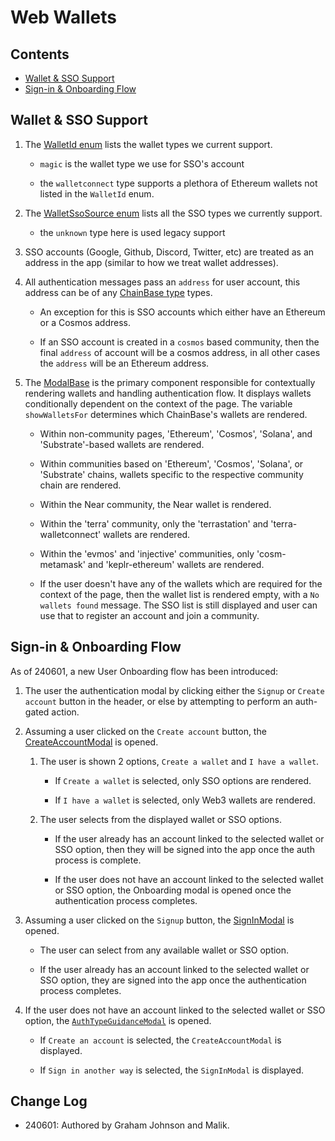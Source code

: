 # Web Wallets

## Contents

- [Wallet & SSO Support](#wallet--sso-support)
- [Sign-in & Onboarding Flow](#sign-in--onboarding-flow)

## Wallet & SSO Support

1. The [WalletId enum](../libs/shared/src/types/protocol.ts) lists the wallet types we current support.

    + `magic` is the wallet type we use for SSO's account

    + the `walletconnect` type supports a plethora of Ethereum wallets not listed in the `WalletId` enum.

2. The [WalletSsoSource enum](../libs/shared/src/types/protocol.ts) lists all the SSO types we currently support.

    + the `unknown` type here is used legacy support

3. SSO accounts (Google, Github, Discord, Twitter, etc) are treated as an address in the app (similar to how we treat wallet addresses).

4. All authentication messages pass an `address` for user account, this address can be of any [ChainBase type](../libs/shared/src/types/protocol.ts) types.

    + An exception for this is SSO accounts which either have an Ethereum or a Cosmos address.

    + If an SSO account is created in a `cosmos` based community, then the final `address` of account will be a cosmos address, in all other cases the `address` will be an Ethereum address.

5. The [ModalBase](../packages/commonwealth/client/scripts/views/modals/AuthModal/common/ModalBase/ModalBase.tsx) is the primary component responsible for contextually rendering wallets and handling authentication flow. It displays wallets conditionally dependent on the context of the page. The variable `showWalletsFor` determines which ChainBase's wallets are rendered.

    + Within non-community pages, 'Ethereum', 'Cosmos', 'Solana', and 'Substrate'-based wallets are rendered.

    + Within communities based on 'Ethereum', 'Cosmos', 'Solana', or 'Substrate' chains, wallets specific to the respective community chain are rendered.

    + Within the Near community, the Near wallet is rendered.

    + Within the 'terra' community, only the 'terrastation' and 'terra-walletconnect' wallets are rendered.

    + Within the 'evmos' and 'injective' communities, only 'cosm-metamask' and 'keplr-ethereum' wallets are rendered.

    + If the user doesn't have any of the wallets which are required for the context of the page, then the wallet list is rendered empty, with a `No wallets found` message. The SSO list is still displayed and user can use that to register an account and join a community.

## Sign-in & Onboarding Flow

As of 240601, a new User Onboarding flow has been introduced:

1. The user the authentication modal by clicking either the `Signup` or `Create account` button in the header, or else by attempting to perform an auth-gated action.

2. Assuming a user clicked on the `Create account` button, the [CreateAccountModal](../packages/commonwealth/client/scripts/views/modals/AuthModal/CreateAccountModal/CreateAccountModal.tsx) is opened.

    1. The user is shown 2 options, `Create a wallet` and `I have a wallet`.

        + If `Create a wallet` is selected, only SSO options are rendered.

        + If `I have a wallet` is selected, only Web3 wallets are rendered.

    2. The user selects from the displayed wallet or SSO options.

        + If the user already has an account linked to the selected wallet or SSO option, then they will be signed into the app once the auth process is complete.

        + If the user does not have an account linked to the selected wallet or SSO option, the Onboarding modal is opened once the authentication process completes.

3. Assuming a user clicked on the `Signup` button, the [SignInModal](../packages/commonwealth/client/scripts/views/modals/AuthModal/SignInModal/SignInModal.tsx) is opened.

    + The user can select from any available wallet or SSO option.

    + If the user already has an account linked to the selected wallet or SSO option, they are signed into the app once the authentication process completes.

4. If the user does not have an account linked to the selected wallet or SSO option, the [`AuthTypeGuidanceModal`](../packages/commonwealth/client/scripts/views/modals/AuthModal/AuthTypeGuidanceModal/AuthTypeGuidanceModal.tsx) is opened.

    + If `Create an account` is selected, the `CreateAccountModal` is displayed.

    + If `Sign in another way` is selected, the `SignInModal` is displayed.

## Change Log

- 240601: Authored by Graham Johnson and Malik.
